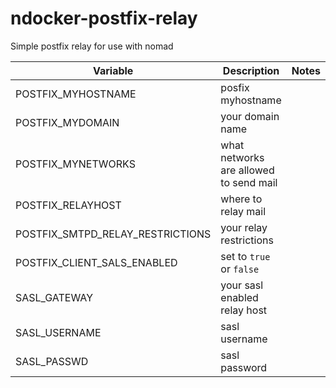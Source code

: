 # ndocker-postfix-relay
Simple postfix relay for use with nomad

Variable | Description | Notes
---|---|---
POSTFIX_MYHOSTNAME | posfix myhostname |
POSTFIX_MYDOMAIN | your domain name |
POSTFIX_MYNETWORKS | what networks are allowed to send mail |
POSTFIX_RELAYHOST | where to relay mail |
POSTFIX_SMTPD_RELAY_RESTRICTIONS | your relay restrictions |
POSTFIX_CLIENT_SALS_ENABLED | set to `true` or `false` |
SASL_GATEWAY | your sasl enabled relay host |
SASL_USERNAME | sasl username |
SASL_PASSWD | sasl password |
